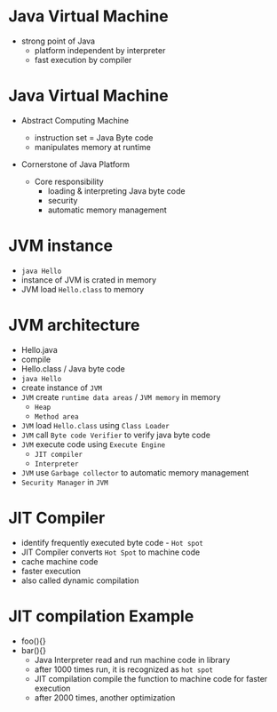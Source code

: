 # Java Virtual Machine

- strong point of Java
  - platform independent by interpreter
  - fast execution by compiler

# Java Virtual Machine

- Abstract Computing Machine

  - instruction set = Java Byte code
  - manipulates memory at runtime

- Cornerstone of Java Platform
  - Core responsibility
    - loading & interpreting Java byte code
    - security
    - automatic memory management

# JVM instance

- `java Hello`
- instance of JVM is crated in memory
- JVM load `Hello.class` to memory

# JVM architecture

- Hello.java
- compile
- Hello.class / Java byte code
- `java Hello`
- create instance of `JVM`
- `JVM` create `runtime data areas` / `JVM memory` in memory
  - `Heap`
  - `Method area`
- `JVM` load `Hello.class` using `Class Loader`
- `JVM` call `Byte code Verifier` to verify java byte code
- `JVM` execute code using `Execute Engine`
  - `JIT compiler`
  - `Interpreter`
- `JVM` use `Garbage collector` to automatic memory management
- `Security Manager` in `JVM`

# JIT Compiler

- identify frequently executed byte code - `Hot spot`
- JIT Compiler converts `Hot Spot` to machine code
- cache machine code
- faster execution
- also called dynamic compilation

# JIT compilation Example

- foo(){}
- bar(){}
  - Java Interpreter read and run machine code in library
  - after 1000 times run, it is recognized as `hot spot`
  - JIT compilation compile the function to machine code for faster execution
  - after 2000 times, another optimization

